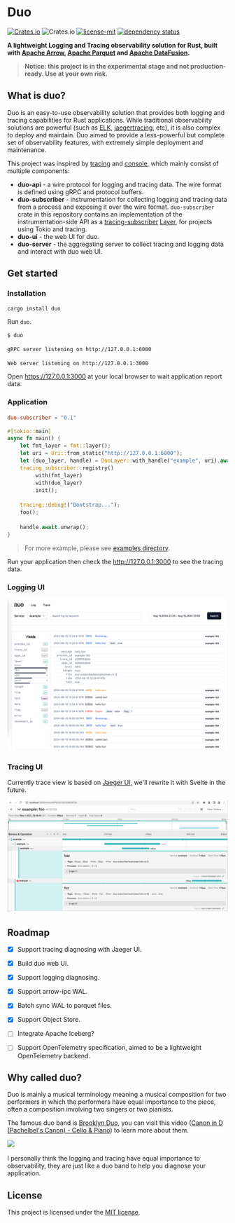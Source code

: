 # Duo

[![Crates.io](https://img.shields.io/crates/v/duo.svg)](https://crates.io/crates/duo)
![Crates.io](https://img.shields.io/crates/d/duo)
[![license-mit](https://img.shields.io/badge/license-MIT-yellow.svg)](./LICENSE)
[![dependency status](https://deps.rs/repo/github/duo-rs/duo/status.svg)](https://deps.rs/repo/github/duo-rs/duo)

**A lightweight Logging and Tracing observability solution for Rust, built with [Apache Arrow](https://arrow.apache.org), [Apache Parquet](https://parquet.apache.org) and [Apache DataFusion](https://datafusion.apache.org).**

> **Notice: this project is in the experimental stage and not production-ready. Use at your own risk.**

## What is duo?

Duo is an easy-to-use observability solution that provides both logging and tracing capabilities for Rust applications. While traditional observability solutions are powerful (such as [ELK](https://elastic.co), [jaegertracing](https://jaegertracing.io), etc), it is also complex to deploy and maintain. Duo aimed to provide a less-powerful but complete set of observability features, with extremely simple deployment and maintenance.

This project was inspired by [tracing](https://github.com/tokio-rs/tracing) and [console](https://github.com/tokio-rs/console), which mainly consist of multiple components:

- **duo-api** - a wire protocol for logging and tracing data. The wire format is defined using gRPC and protocol buffers.
- **duo-subscriber** - instrumentation for collecting logging and tracing data from a process and exposing it over the wire format. `duo-subscriber` crate in this repository contains an implementation of the instrumentation-side API as a [tracing-subscriber](https://crates.io/crates/tracing-subscriber) [Layer](https://docs.rs/tracing-subscriber/latest/tracing_subscriber/layer/trait.Layer.html), for projects using Tokio and tracing.
- **duo-ui** - the web UI for duo.
- **duo-server** - the aggregating server to collect tracing and logging data and interact with duo web UI.

## Get started

### Installation

```
cargo install duo
```

Run `duo`.

```
$ duo

gRPC server listening on http://127.0.0.1:6000

Web server listening on http://127.0.0.1:3000
```

Open https://127.0.0.1:3000 at your local browser to wait application report data.

### Application

```toml
duo-subscriber = "0.1"
```

```rs
#[tokio::main]
async fn main() {
    let fmt_layer = fmt::layer();
    let uri = Uri::from_static("http://127.0.0.1:6000");
    let (duo_layer, handle) = DuoLayer::with_handle("example", uri).await;
    tracing_subscriber::registry()
        .with(fmt_layer)
        .with(duo_layer)
        .init();

    tracing::debug!("Bootstrap...");
    foo();

    handle.await.unwrap();
}
```

> For more example, please see [examples directory](./duo-subscriber/examples/).

Run your application then check the http://127.0.0.1:3000 to see the tracing data.

### Logging UI

![](./duo-ui-logging.png)

### Tracing UI

Currently trace view is based on [Jaeger UI](https://www.jaegertracing.io), we'll rewrite it with Svelte in the future.

![](./duo-ui-tracing.png)

## Roadmap

- [x] Support tracing diagnosing with Jaeger UI.

- [x] Build duo web UI.

- [x] Support logging diagnosing.

- [x] Support arrow-ipc WAL.

- [x] Batch sync WAL to parquet files.

- [x] Support Object Store.

- [ ] Integrate Apache Iceberg?

- [ ] Support OpenTelemetry specification, aimed to be a lightweight OpenTelemetry backend.

## Why called duo?

Duo is mainly a musical terminology meaning a musical composition for two performers in which the performers have equal importance to the piece, often a composition involving two singers or two pianists.

The famous duo band is [Brooklyn Duo](https://www.youtube.com/c/BrooklynDuo), you can visit this video ([Canon in D (Pachelbel's Canon) - Cello & Piano](https://www.youtube.com/watch?v=Ptk_1Dc2iPY)) to learn more about them.

![](https://i.ytimg.com/vi/Ptk_1Dc2iPY/maxresdefault.jpg)

I personally think the logging and tracing have equal importance to observability, they are just like a duo band to help you diagnose your application.

## License

This project is licensed under the [MIT license](./LICENSE).
